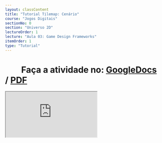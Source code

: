 ```yaml
---
layout: classContent
title: "Tutorial Tilemap: Cenário"
course: "Jogos Digitais"
sectionNo: 0
section: "Universo 2D"
lectureOrder: 1
lecture: "Aula 03: Game Design Frameworks"
itemOrder: 1
type: "Tutorial"
---
```


# &nbsp;&nbsp;&nbsp;&nbsp;&nbsp;&nbsp;&nbsp;&nbsp;Faça a atividade no: [GoogleDocs](https://docs.google.com/document/d/1FNeitbesmZ0wwaAUJbM6ybUzqOIKL5XQPlFH_XF-q0w/copy?usp=sharing&ouid=116972197927145487361&rtpof=true&sd=true) / [PDF](https://docs.google.com/document/d/1FNeitbesmZ0wwaAUJbM6ybUzqOIKL5XQPlFH_XF-q0w/export?format=pdf&usp=sharing&ouid=116972197927145487361&rtpof=true&sd=true)


<iframe src="https://docs.google.com/document/d/e/2PACX-1vREiJ2DJ9rxHOZarViIV4lhhn9t3uKXz5ogqmk9HxrhGs6ZfUVsCVZyIEFbTrWBRok0DtzOo-3vNeaM/pub?embedded=true"></iframe>
